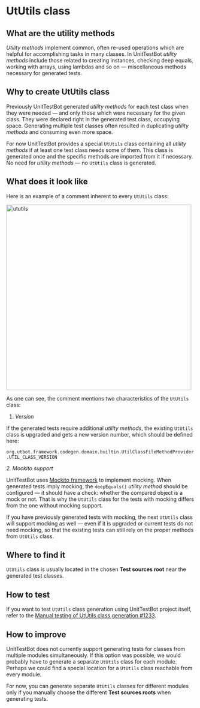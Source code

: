 # UtUtils class

## What are the utility methods

_Utility methods_ implement common, often re-used operations which are helpful for accomplishing tasks in many 
classes. In UnitTestBot _utility methods_ include those related to creating instances, checking deep 
equals, working with arrays, using lambdas and so on — miscellaneous methods necessary for generated tests.

## Why to create UtUtils class

Previously UnitTestBot generated _utility methods_ for each test class when they were needed — and only those which were necessary for the given class. They were declared right in the generated test class, occupying space. Generating multiple test classes often resulted in duplicating _utility methods_ and consuming even more space.

For now UnitTestBot provides a special `UtUtils` class containing all _utility methods_ if at least one test class needs some of them. This class is generated once and the specific methods are imported from it if necessary. No need for _utility methods_ — no `UtUtils` class is generated.

## What does it look like

Here is an example of a comment inherent to every `UtUtils` class:

<img width="494" alt="ututils" src="https://user-images.githubusercontent.com/64418523/196719780-2603f141-e922-40fc-9a0a-533aaacc5c49.png">

As one can see, the comment mentions two characteristics of the `UtUtils` class:

1. _Version_

If the generated tests require additional _utility methods_, the
existing `UtUtils` class is upgraded and gets a new version number, which should be defined here:

`org.utbot.framework.codegen.domain.builtin.UtilClassFileMethodProvider.UTIL_CLASS_VERSION`

_2. Mockito support_

UnitTestBot uses [Mockito framework](https://site.mockito.org/) to implement mocking. When generated tests imply mocking, the 
`deepEquals()` 
_utility method_ should be configured — it should have a check: whether the compared object is a mock or not. That is why the `UtUtils` class for the tests with mocking differs from the one without mocking support.

If you have previously generated tests with mocking, the next `UtUtils` class will support mocking as well — even if 
it is upgraded or current tests do not need mocking, so that the existing tests can still 
rely on the proper methods from `UtUtils` class.

## Where to find it

`UtUtils` class is usually located in the chosen **Test sources root** near the generated test classes.

## How to test

If you want to test `UtUtils` class generation using UnitTestBot project itself, refer to the [Manual testing of 
UtUtils class generation #1233](https://github.com/UnitTestBot/UTBotJava/issues/1233).

## How to improve

UnitTestBot does not currently support generating tests for classes from multiple modules simultaneously. If this option was possible, we would probably have to generate a separate `UtUtils` class for each module. Perhaps we could find a special location for a `UtUtils` class reachable from every module.

For now, you can generate separate `UtUtils` classes for different modules only if you manually choose the different **Test sources roots** when generating tests.